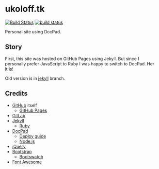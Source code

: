 # ukoloff.tk

[![Build Status](https://travis-ci.org/ukoloff/ukoloff.tk.svg?branch=master)](https://travis-ci.org/ukoloff/ukoloff.tk)
[![build status](https://gitlab.com/ukoloff/ukoloff.gitlab.io/badges/master/build.svg)](https://gitlab.com/ukoloff/ukoloff.gitlab.io/commits/master)

Personal site using DocPad.

## Story

First, this site was hosted on GitHub Pages using Jekyll.
But since I personally prefer JavaScript to Ruby I was happy
to switch to DocPad. Her it is!

Old version is in [jekyll](../../tree/jekyll/) branch.

## Credits

  * [GitHub](https://github.com/) itself
    + [GitHub Pages](https://pages.github.com/)
  * [GitLab](https://gitlab.com/)
  * [Jekyll](https://jekyllrb.com/)
    + [Ruby](https://www.ruby-lang.org/)
  * [DocPad](http://docpad.org/)
    + [Deploy guide](http://docpad.org/docs/deploy/)
    + [Node.js](https://nodejs.org/)
  * [jQuery](https://jquery.com/)
  * [Bootstrap](http://getbootstrap.com/)
    + [Bootswatch](http://bootswatch.com/)
  * [Font Awesome](http://fontawesome.io/)
